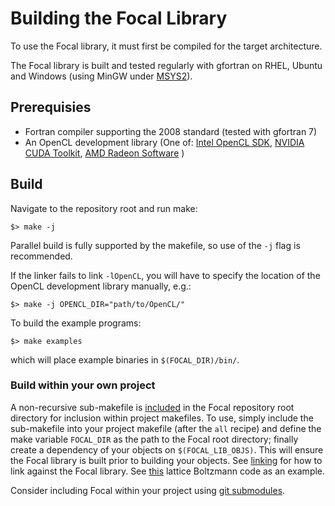 # Building the Focal Library
To use the Focal library, it must first be compiled for the target architecture.

The Focal library is built and tested regularly with gfortran on RHEL, Ubuntu and Windows (using MinGW under [MSYS2](https://www.math.ucla.edu/~wotaoyin/windows_coding.html)).

## Prerequisies
- Fortran compiler supporting the 2008 standard (tested with gfortran 7)
- An OpenCL development library (One of:
[Intel OpenCL SDK](https://software.intel.com/en-us/opencl-sdk),
[NVIDIA CUDA Toolkit](https://developer.nvidia.com/cuda-downloads),
[AMD Radeon Software](https://www.amd.com/en/support) )

## Build
Navigate to the repository root and run make:

```shell
$> make -j
```

Parallel build is fully supported by the makefile, so use of the `-j` flag is recommended.

If the linker fails to link `-lOpenCL`, you will have to specify the location of the OpenCL development library manually, e.g.:

```shell
$> make -j OPENCL_DIR="path/to/OpenCL/"
```

To build the example programs:

```shell
$> make examples
```

which will place example binaries in `$(FOCAL_DIR)/bin/`.

### Build within your own project

A non-recursive sub-makefile is [included](https://github.com/LKedward/focal/blob/master/make.include) in the Focal repository root directory
for inclusion within project makefiles.
To use, simply include the sub-makefile into your project makefile (after the `all` recipe) and define the make variable `FOCAL_DIR` as the path to the Focal root directory;
finally create a dependency of your objects on `$(FOCAL_LIB_OBJS)`.
This will ensure the Focal library is built prior to building your objects.
See [linking](../linking) for how to link against the Focal library.
See [this](https://github.com/LKedward/lbm2d_opencl) lattice Boltzmann code as an example.

Consider including Focal within your project using [git submodules](https://git-scm.com/book/en/v2/Git-Tools-Submodules).
